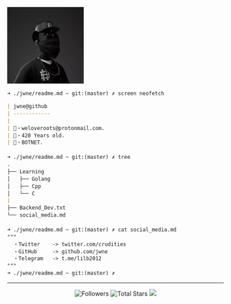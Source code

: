 
<img src="./img/thug_apenft.png" align="center" width="178" height="178">

```
➜ ./jwne/readme.md ~ git:(master) ✗ screen neofetch
```
```md
| jwne@github
| ------------
| 
| 📧・weloveroots@protonmail.com.
| 📝・420 Years old.
| 🏴・BOTNET.
            
➜ ./jwne/readme.md ~ git:(master) ✗ tree
.
├── Learning
│   ├── Golang
│   ├── Cpp
│   └── C
|
├── Backend_Dev.txt
└── social_media.md

➜ ./jwne/readme.md ~ git:(master) ✗ cat social_media.md
"""
  ・Twitter    -> twitter.com/crudities
  ・GitHub     -> github.com/jwne
  ・Telegram   -> t.me/lilb2012
"""  
➜ ./jwne/readme.md ~ git:(master) ✗ 
```

-----

<p align="center">
  <img alt="Followers" src="https://img.shields.io/github/followers/jwne?style=social">
  <img alt="Total Stars" src="https://img.shields.io/github/stars/jwne?style=social">
  <img src="https://komarev.com/ghpvc/?username=jwne&color=blue">
</p>
